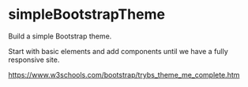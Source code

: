 # simpleBootstrapTheme

Build a simple Bootstrap theme.

Start with basic elements and add components until we have a fully responsive site.

https://www.w3schools.com/bootstrap/trybs_theme_me_complete.htm
